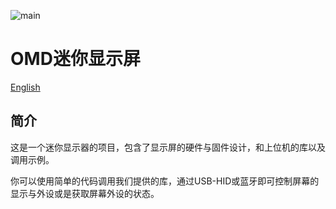 ![main](https://github.com/user-attachments/assets/8b76f575-1598-4cfb-8360-d1212e73d86c)

# OMD迷你显示屏

[English](./README_en.md)

## 简介

这是一个迷你显示器的项目，包含了显示屏的硬件与固件设计，和上位机的库以及调用示例。

你可以使用简单的代码调用我们提供的库，通过USB-HID或蓝牙即可控制屏幕的显示与外设或是获取屏幕外设的状态。
